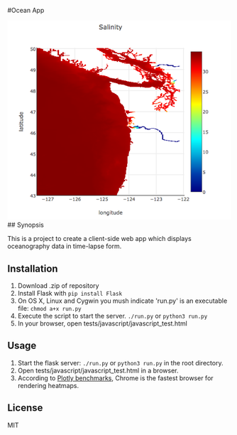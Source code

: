 
#Ocean App


<div style="text-align:center"><img src ="app/static/Test.png?" /></div>
## Synopsis

This is a project to create a client-side web app which displays oceanography data in time-lapse form. 

## Installation

1. Download .zip of repository
2. Install Flask with `pip install Flask`
3. On OS X, Linux and Cygwin you mush indicate 'run.py' is an executable file: `chmod a+x run.py`
4. Execute the script to start the server. `./run.py` or `python3 run.py`
5. In your browser, open tests/javascript/javascript_test.html

## Usage

1. Start the flask server: `./run.py` or `python3 run.py` in the root directory.
2. Open tests/javascript/javascript_test.html in a browser.
3. According to [Plotly benchmarks](https://plot.ly/benchmarks/ "this"), Chrome is the fastest browser for rendering heatmaps.

## License

MIT
